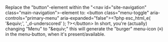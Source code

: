 Replace the "button"-element within the "&lt;nav id="site-navigation" class="main-navigation"&gt;-element to:
&lt;button class="menu-toggle" aria-controls="primary-menu" aria-expanded="false"&gt;&lt;?php esc_html_e( '&amp;equiv;', '_d-underscored' ); ?&gt;&lt;/button&gt; 
In short, you're (actually) changing "Menu" to "&amp;equiv;" this will generate the "burger" menu-icon (&equiv;) in the menu-button, when it's present/available.
